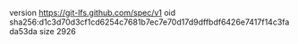 version https://git-lfs.github.com/spec/v1
oid sha256:d1c3d70d3cf1cd6254c7681b7ec7e70d17d9dffbdf6426e7417f14c3fada53da
size 2926
